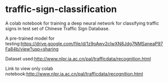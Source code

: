 # traffic-sign-classification
A colab notebook for training a deep neural network for classifying traffic signs in test set of Chinese Traffic Sign Database.

A pre-trained model for testing:https://drive.google.com/file/d/1z9oAwv2clwXN8Jdg7NMSaneaP97Fa84b/view?usp=sharing

Dataset used:http://www.nlpr.ia.ac.cn/pal/trafficdata/recognition.html

Link to view only colab notebook:http://www.nlpr.ia.ac.cn/pal/trafficdata/recognition.html
